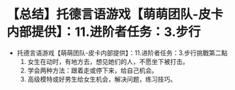 # 【总结】托德言语游戏【萌萌团队-皮卡内部提供】：11.进阶者任务：3.步行

-   托德言语游戏【萌萌团队-皮卡内部提供】：11.进阶者任务：3.步行挑戰第二點
    1.  女生在动时，有地方去，想见她们的人，不愿坐下被打击。
    2.  学会两种方法：跟着走或停下来，给自己机会。
    3.  高级模特或好男生给女生机会，解决问题，练习技巧。